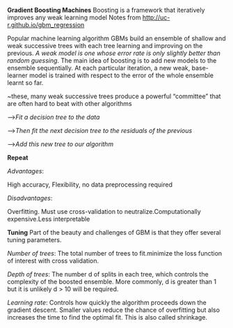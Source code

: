
**Gradient Boosting Machines**
Boosting is a framework that iteratively improves any weak learning model
Notes from http://uc-r.github.io/gbm_regression

Popular machine learning algorithm GBMs build an ensemble of shallow and weak successive trees with each tree learning and improving on the previous.
*A weak model is one whose error rate is only slightly better than random guessing*.
The main idea of boosting is to add new models to the ensemble sequentially.
At each particular iteration, a new weak, base-learner model is trained with respect to the error of the whole ensemble learnt so far.

~these, many weak successive trees produce a powerful “committee” that are often hard to beat with other algorithms

-->*Fit a decision tree to the data*

-->*Then fit the next decision tree to the residuals of the previous*

-->*Add this new tree to our algorithm*

**Repeat**

*Advantages*:

High accuracy, Flexibility, no data preprocessing required

*Disadvantages*:

Overfitting. Must use cross-validation to neutralize.Computationally expensive.Less interpretable 

**Tuning**
Part of the beauty and challenges of GBM is that they offer several tuning parameters. 

*Number of trees*: The total number of trees to fit.minimize the loss function of interest with cross validation.

*Depth of trees*: The number d of splits in each tree, which controls the complexity of the boosted ensemble. More commonly, d is greater than 1 but it is unlikely 
d > 10  will be required.

*Learning rate*: Controls how quickly the algorithm proceeds down the gradient descent. Smaller values reduce the chance of overfitting but also increases the time to find the optimal fit. This is also called shrinkage.


